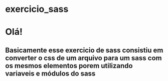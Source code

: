 # exercicio_sass

<h1>Olá!</h1>
<h2>Basicamente esse exercicio de sass consistiu em converter o css de um arquivo para um sass com os mesmos elementos porem utilizando variaveis e módulos do sass</h2>
